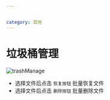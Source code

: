 ```yaml
---


category: 其他
---
```

# 垃圾桶管理
![trashManage](/images/trashManage.png)
- 选择文件后点击 `恢复按钮` 批量恢复文件
- 选择文件后点击 `删除按钮` 批量删除文件